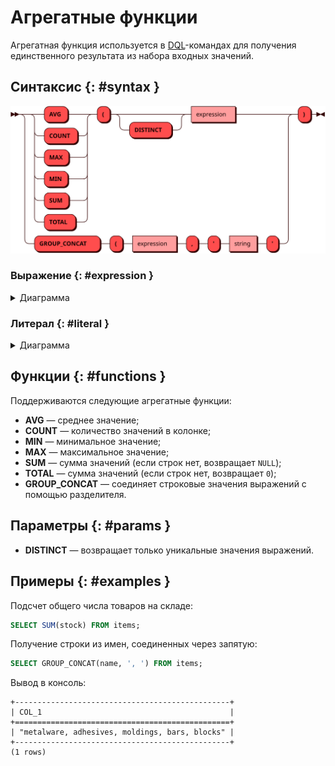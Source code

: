 # Агрегатные функции

Агрегатная функция используется в [DQL](dql.md)-командах для получения
единственного результата из набора входных значений.

## Синтаксис {: #syntax }

![AGGREGATE](../../images/ebnf/aggregate.svg)

### Выражение {: #expression }

<details><summary>Диаграмма</summary><p>
![Expression](../../images/ebnf/expression.svg)
</p></details>

### Литерал {: #literal }

<details><summary>Диаграмма</summary><p>
![Literal](../../images/ebnf/literal.svg)
</p></details>

## Функции {: #functions }

Поддерживаются следующие агрегатные функции:

* **AVG** — среднее значение;
* **COUNT** — количество значений в колонке;
* **MIN** — минимальное значение;
* **MAX** — максимальное значение;
* **SUM** — сумма значений (если строк нет, возвращает `NULL`);
* **TOTAL** — сумма значений (если строк нет, возвращает `0`);
* **GROUP_CONCAT** — соединяет строковые значения выражений с помощью
  разделителя.

## Параметры {: #params }

* **DISTINCT** — возвращает только уникальные значения выражений.

## Примеры {: #examples }

Подсчет общего числа товаров на складе:

```sql
SELECT SUM(stock) FROM items;
```

Получение строки из имен, соединенных через запятую:

```sql
SELECT GROUP_CONCAT(name, ', ') FROM items;
```

Вывод в консоль:

```
+------------------------------------------------+
| COL_1                                          |
+================================================+
| "metalware, adhesives, moldings, bars, blocks" |
+------------------------------------------------+
(1 rows)
```
